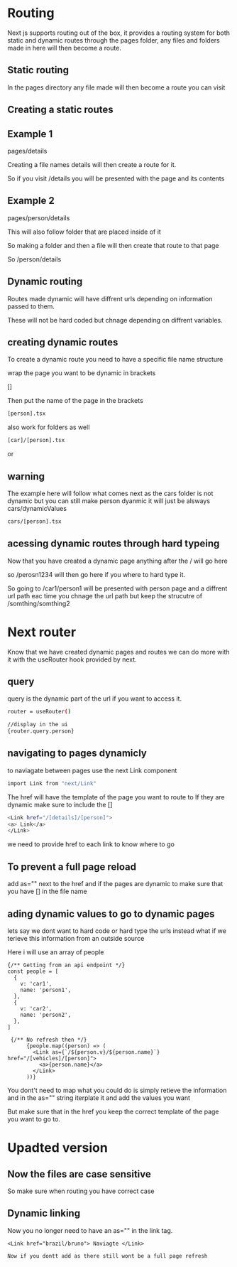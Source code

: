 # Routing

Next js supports routing out of the box, it provides a routing system for both static and dynamic routes through the pages folder, any files and folders made in here will then become a route.

## Static routing

In the pages directory any file made will then become a route you can visit

## Creating a static routes

## Example 1

pages/details

Creating a file names details will then create a route for it.

So if you visit /details you will be presented with the page and its contents

## Example 2

pages/person/details

This will also follow folder that are placed inside of it

So making a folder and then a file will then create that route to that page

So /person/details

## Dynamic routing

Routes made dynamic will have diffrent urls depending on information passed to them.

These will not be hard coded but chnage depending on diffrent variables.

## creating dynamic routes

To create a dynamic route you need to have a specific file name structure

wrap the page you want to be dynamic in brackets

[]

Then put the name of the page in the brackets

```bash
[person].tsx
```

also work for folders as well

```bash
[car]/[person].tsx
```

or

## warning

The example here will follow what comes next as the cars folder is not dynamic but you can still make person dyanmic it will just be alsways cars/dynamicValues

```bash
cars/[person].tsx
```

## acessing dynamic routes through hard typeing

Now that you have created a dynamic page anything after the / will go here

so /perosn1234 will then go here if you where to hard type it.

So going to /car1/person1 will be presented with person page and a diffrent url path eac time you chnage the url path but keep the strucutre of /somthing/somthing2

# Next router

Know that we have created dynamic pages and routes we can do more with it with the useRouter hook provided by next.

## query

query is the dynamic part of the url if you want to access it.

```bash
router = useRouter()

//display in the ui
{router.query.person}
```

## navigating to pages dynamicly

to naviagate between pages use the next Link component

```bash
import Link from "next/Link"
```

The href will have the template of the page you want to route to
If they are dynamic make sure to include the []

```bash
<Link href="/[details]/[person]">
<a> Link</a>
</Link>

```

we need to provide href to each link to know where to go

## To prevent a full page reload

add as="" next to the href and if the pages are dynamic to make sure that you have [] in the file name

## ading dynamic values to go to dynamic pages

lets say we dont want to hard code or hard type the urls instead what if we terieve this information from an outside source

Here i will use an array of people

```
{/** Getting from an api endpoint */}
const people = [
  {
    v: 'car1',
    name: 'person1',
  },
  {
    v: 'car2',
    name: 'person2',
  },
]
```

```
 {/** No refresh then */}
      {people.map((person) => (
        <Link as={`/${person.v}/${person.name}`} href="/[vehicles]/[person]">
          <a>{person.name}</a>
        </Link>
      ))}

```

You dont't need to map what you could do is simply retieve the information and in the as="" string
iterplate it and add the values you want

But make sure that in the href you keep the correct template of the page you want to go to.


# Upadted version

## Now the files are case sensitive

So make sure when routing you have correct case

## Dynamic linking

Now you no longer need to have an as="" in the link tag.

```
<Link href="brazil/bruno"> Naviagte </Link>

Now if you dontt add as there still wont be a full page refresh
```
